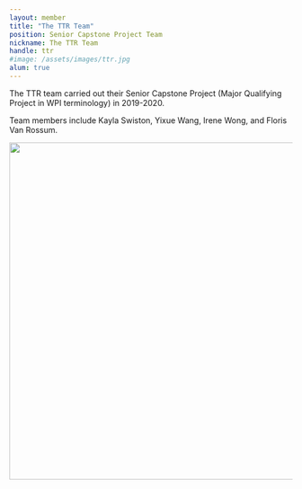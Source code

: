 ```yaml
---
layout: member
title: "The TTR Team"
position: Senior Capstone Project Team
nickname: The TTR Team
handle: ttr
#image: /assets/images/ttr.jpg
alum: true
---
```

The TTR team carried out their Senior Capstone Project
(Major Qualifying Project in WPI terminology) in 2019-2020.

Team members include Kayla Swiston, Yixue Wang, Irene Wong, and Floris Van Rossum.

<div class="text-center">
<img src="../assets/images/ttr.jpg" width='600px' >
</div>
